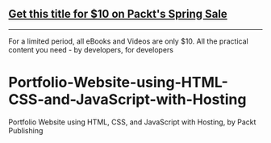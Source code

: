 ## [Get this title for $10 on Packt's Spring Sale](https://www.packt.com/V18513?utm_source=github&utm_medium=packt-github-repo&utm_campaign=spring_10_dollar_2022)
-----
For a limited period, all eBooks and Videos are only $10. All the practical content you need \- by developers, for developers

# Portfolio-Website-using-HTML-CSS-and-JavaScript-with-Hosting
Portfolio Website using HTML, CSS, and JavaScript with Hosting, by Packt Publishing
